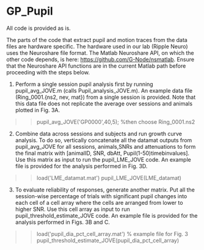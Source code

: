 # GP_Pupil

All code is provided as is.

The parts of the code that extract pupil and motion traces from the data files are hardware specific. The hardware used in our lab (Ripple Neuro) uses the Neuroshare file format. The Matlab Neuroshare API, on which the other code depends, is here: https://github.com/G-Node/nsmatlab. Ensure that the Neuroshare API functions are in the current Matlab path before proceeding with the steps below.


1. Perform a single session pupil analysis first by running pupil_avg_JOVE.m (calls Pupil_analysis_JOVE.m). An example data file (Ring_0001.{ns2, nev, mat}) from a single session is provided. Note that this data file does not replicate the average over sessions and animals plotted in Fig. 3A.

>> pupil_avg_JOVE('GP0000',40,5); %then choose Ring_0001.ns2

2. Combine data across sessions and subjects and run growth curve analysis. To do so, vertically concatenate all the datamat outputs from pupil_avg_JOVE for all sessions, animals,SNRs and attenuations to form the final matrix with [animalID, SNR, dbAtt, Pupil(1-50)timebinvalues]. Use this matrix as input to run the pupil_LME_JOVE code. An example file is provided for the analysis performed in Fig. 3D.

>> load('LME_datamat.mat')
>> pupil_LME_JOVE(LME_datamat)


3. To evaluate reliability of responses, generate another matrix. Put all the session-wise percentage of trials with significant pupil changes into each cell of a cell array where the cells are arranged from lower to higher SNR. Use this cell array as input to run pupil_threshold_estimate_JOVE code. An example file is provided for the analysis performed in Figs. 3B and C.

>> load('pupil_dia_pct_cell_array.mat') % example file for Fig. 3
>> pupil_threshold_estimate_JOVE(pupil_dia_pct_cell_array)
